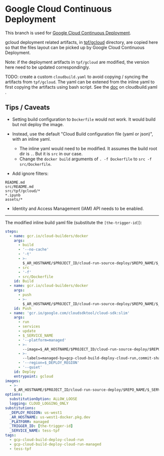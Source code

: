 # Google Cloud Continuous Deployment

This branch is used for [Google Cloud Continuous Deployment](https://cloud.google.com/run/docs/continuous-deployment-with-cloud-build).


gcloud deployment related artifacts, in [tpf/gcloud](tpf/gcloud) directory, are copied here so that the files layout can be picked up by Google Cloud Continuous Deployment.

Note: if the deployment artifacts in `tpf/gcloud` are modified, the version here need to be updated correspondingly.

TODO: create a custom `cloudbuild.yaml` to avoid copying / syncing the artifacts from `tpf/gcloud`. The yaml can be extened from the
inline yaml to first copying the artifacts using bash script. See the [doc](https://cloud.google.com/build/docs/configuring-builds/run-bash-scripts?#running_bash_scripts_on_disk) on cloudbuild.yaml .


## Tips / Caveats

- Setting build configuration to `Dockerfile` would not work. It would build but not deploy the image.
- Instead, use the default "Cloud Build configuration file (yaml or json)", with an inline yaml.
  - The inline yaml would need to be modified. It assumes the build root dir is `.`. But it is `src` in our case.
  - Change the `docker build` arguments of `. -f Dockerfile` to `src -f src/Dockerfile`.

- Add ignore filters:

```
README.md
src/README.md
src/tpf/gcloud/*
*.ipynb
assets/*
```

- Identity and Access Management (IAM) API needs to be enabled.

---

The modified inline build yaml file (substitute the `[the-trigger-id]`):

```yaml
steps:
  - name: gcr.io/cloud-builders/docker
    args:
      - build
      - '--no-cache'
      - '-t'
      - >-
        $_AR_HOSTNAME/$PROJECT_ID/cloud-run-source-deploy/$REPO_NAME/$_SERVICE_NAME:$COMMIT_SHA
      - src
      - '-f'
      - src/Dockerfile
    id: Build
  - name: gcr.io/cloud-builders/docker
    args:
      - push
      - >-
        $_AR_HOSTNAME/$PROJECT_ID/cloud-run-source-deploy/$REPO_NAME/$_SERVICE_NAME:$COMMIT_SHA
    id: Push
  - name: 'gcr.io/google.com/cloudsdktool/cloud-sdk:slim'
    args:
      - run
      - services
      - update
      - $_SERVICE_NAME
      - '--platform=managed'
      - >-
        --image=$_AR_HOSTNAME/$PROJECT_ID/cloud-run-source-deploy/$REPO_NAME/$_SERVICE_NAME:$COMMIT_SHA
      - >-
        --labels=managed-by=gcp-cloud-build-deploy-cloud-run,commit-sha=$COMMIT_SHA,gcb-build-id=$BUILD_ID,gcb-trigger-id=$_TRIGGER_ID
      - '--region=$_DEPLOY_REGION'
      - '--quiet'
    id: Deploy
    entrypoint: gcloud
images:
  - >-
    $_AR_HOSTNAME/$PROJECT_ID/cloud-run-source-deploy/$REPO_NAME/$_SERVICE_NAME:$COMMIT_SHA
options:
  substitutionOption: ALLOW_LOOSE
  logging: CLOUD_LOGGING_ONLY
substitutions:
  _DEPLOY_REGION: us-west1
  _AR_HOSTNAME: us-west1-docker.pkg.dev
  _PLATFORM: managed
  _TRIGGER_ID: [the-trigger-id]
  _SERVICE_NAME: tess-tpf
tags:
  - gcp-cloud-build-deploy-cloud-run
  - gcp-cloud-build-deploy-cloud-run-managed
  - tess-tpf
```
